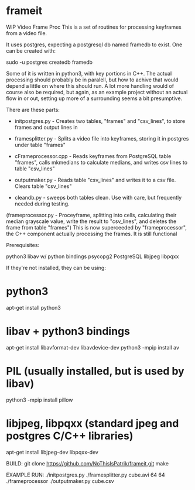 # frameit
WIP Video Frame Proc
This is a set of routines for processing keyframes from a video file.

It uses postgres, expecting a postgresql db named framedb to exist.
One can be created with:

sudo -u postgres createdb framedb

Some of it is written in python3, with key portions in C++. The actual processing should probably be in paralell, but how to achive that would depend a little on where this should run. A lot more handling would of course also be required, but again, as an example project without an actual flow in or out, setting up more of a surrounding seems a bit presumptive.

There are these parts:

* initpostgres.py - Creates two tables, "frames" and "csv_lines", to store frames and output lines in

* framesplitter.py - Splits a video file into keyframes, storing it in postgres under table "frames"

* cFrameprocessor.cpp - Reads keyframes from PostgreSQL table "frames", calls mkmedians to calculate medians, and writes csv lines to table "csv_lines"

* outputmaker.py - Reads table "csv_lines" and writes it to a csv file. Clears table "csv_lines"

* cleandb.py - sweeps both tables clean. Use with care, but frequently needed during testing.

(frameprocessor.py - Proceyframe, splitting into cells, calculating their median grayscale value, write the result to "csv_lines", and deletes the frame from table "frames") This is now superceeded by "frameprocessor", the C++ component actually processing the frames. It is still functional

Prerequisites:

python3
libav w/ python bindings
psycopg2
PostgreSQL 
libjpeg
libpqxx

If they're not installed, they can be using:
# python3
apt-get install python3
# libav + python3 bindings
apt-get install libavformat-dev libavdevice-dev
python3 -mpip install av
# PIL (usually installed, but is used by libav)
python3 -mpip install pillow
# libjpeg, libpqxx (standard jpeg and postgres C/C++ libraries)
apt-get install libjpeg-dev libpqxx-dev

BUILD:
git clone https://github.com/NoThisIsPatrik/frameit.git
make

EXAMPLE RUN:
./initpostgres.py
./framesplitter.py cube.avi 64 64
./frameprocessor
./outputmaker.py cube.csv

